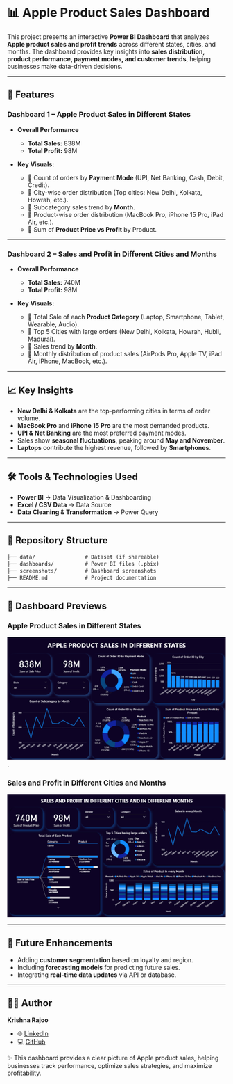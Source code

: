 # 📊 Apple Product Sales Dashboard

This project presents an interactive **Power BI Dashboard** that analyzes **Apple product sales and profit trends** across different states, cities, and months. The dashboard provides key insights into **sales distribution, product performance, payment modes, and customer trends**, helping businesses make data-driven decisions.

---

## 🚀 Features

### **Dashboard 1 – Apple Product Sales in Different States**

* **Overall Performance**

  * **Total Sales:** 838M
  * **Total Profit:** 98M
* **Key Visuals:**

  * 📌 Count of orders by **Payment Mode** (UPI, Net Banking, Cash, Debit, Credit).
  * 📌 City-wise order distribution (Top cities: New Delhi, Kolkata, Howrah, etc.).
  * 📌 Subcategory sales trend by **Month**.
  * 📌 Product-wise order distribution (MacBook Pro, iPhone 15 Pro, iPad Air, etc.).
  * 📌 Sum of **Product Price vs Profit** by Product.

---

### **Dashboard 2 – Sales and Profit in Different Cities and Months**

* **Overall Performance**

  * **Total Sales:** 740M
  * **Total Profit:** 98M
* **Key Visuals:**

  * 📌 Total Sale of each **Product Category** (Laptop, Smartphone, Tablet, Wearable, Audio).
  * 📌 Top 5 Cities with large orders (New Delhi, Kolkata, Howrah, Hubli, Madurai).
  * 📌 Sales trend by **Month**.
  * 📌 Monthly distribution of product sales (AirPods Pro, Apple TV, iPad Air, iPhone, MacBook, etc.).

---

## 📈 Key Insights

* **New Delhi & Kolkata** are the top-performing cities in terms of order volume.
* **MacBook Pro** and **iPhone 15 Pro** are the most demanded products.
* **UPI & Net Banking** are the most preferred payment modes.
* Sales show **seasonal fluctuations**, peaking around **May and November**.
* **Laptops** contribute the highest revenue, followed by **Smartphones**.

---

## 🛠️ Tools & Technologies Used

* **Power BI** → Data Visualization & Dashboarding
* **Excel / CSV Data** → Data Source
* **Data Cleaning & Transformation** → Power Query

---

## 📂 Repository Structure

```
├── data/                # Dataset (if shareable)
├── dashboards/          # Power BI files (.pbix)
├── screenshots/         # Dashboard screenshots
├── README.md            # Project documentation
```

---

## 📸 Dashboard Previews

### Apple Product Sales in Different States

![Dashboard 1](https://github.com/KrishnaRajoo/apple_sales_analysis.io/blob/main/Screenshot%202025-09-08%20100231.png).

### Sales and Profit in Different Cities and Months

![Dashboard 2](https://github.com/KrishnaRajoo/apple_sales_analysis.io/blob/main/Screenshot%202025-09-08%20100312.png)

---

## 🔮 Future Enhancements

* Adding **customer segmentation** based on loyalty and region.
* Including **forecasting models** for predicting future sales.
* Integrating **real-time data updates** via API or database.

---

## 👨‍💻 Author

**Krishna Rajoo**

* 🌐 [LinkedIn](https://www.linkedin.com/in/krishna-rajoo-2ba502316)
* 💻 [GitHub](https://github.com/KrishnaRajoo)

✨ This dashboard provides a clear picture of Apple product sales, helping businesses track performance, optimize sales strategies, and maximize profitability.

